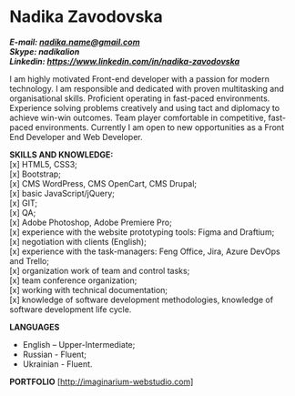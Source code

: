 # Nadika Zavodovska  

***E-mail: nadika.name@gmail.com  
Skype: nadikalion  
Linkedin: https://www.linkedin.com/in/nadika-zavodovska***  

I am highly motivated Front-end developer with a passion for modern technology. I am responsible and dedicated with proven multitasking and organisational skills. Proficient operating in fast-paced environments. Experience solving problems creatively and using tact and diplomacy to achieve win-win outcomes. Team player comfortable in competitive, fast-paced environments. Currently I am open to new opportunities as a Front End Developer and Web Developer.  

**SKILLS AND KNOWLEDGE:**   
[x]	HTML5, CSS3;  
[x]	Bootstrap;  
[x]	CMS WordPress, CMS OpenCart, CMS Drupal;  
[x]	basic JavaScript/jQuery;  
[x]	GIT;  
[x]	QA;  
[x]	Adobe Photoshop, Adobe Premiere Pro;  
[x]	experience with the website prototyping tools: Figma and Draftium;  
[x]	negotiation with clients (English);  
[x]	experience with the task-managers: Feng Office, Jira, Azure DevOps and Trello;  
[x]	organization work of team and control tasks;  
[x]	team conference organization;  
[x]	working with technical documentation;  
[x]	knowledge of software development methodologies, knowledge of software development life cycle.  

**LANGUAGES**
-	English – Upper-Intermediate;  
-	Russian - Fluent;  
-	Ukrainian - Fluent.  

**PORTFOLIO**
[http://imaginarium-webstudio.com]



